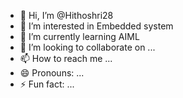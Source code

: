- 👋 Hi, I’m @Hithoshri28
- 👀 I’m interested in Embedded system
- 🌱 I’m currently learning AIML
- 💞️ I’m looking to collaborate on ...
- 📫 How to reach me ...
- 😄 Pronouns: ...
- ⚡ Fun fact: ...

<!---
Hithoshri28/Hithoshri28 is a ✨ special ✨ repository because its `README.md` (this file) appears on your GitHub profile.
You can click the Preview link to take a look at your changes.
--->
